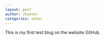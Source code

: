 ```yaml
---
layout: post
author: jhunter
categories: other
---
```


This is my first test blog on the website GitHub.
